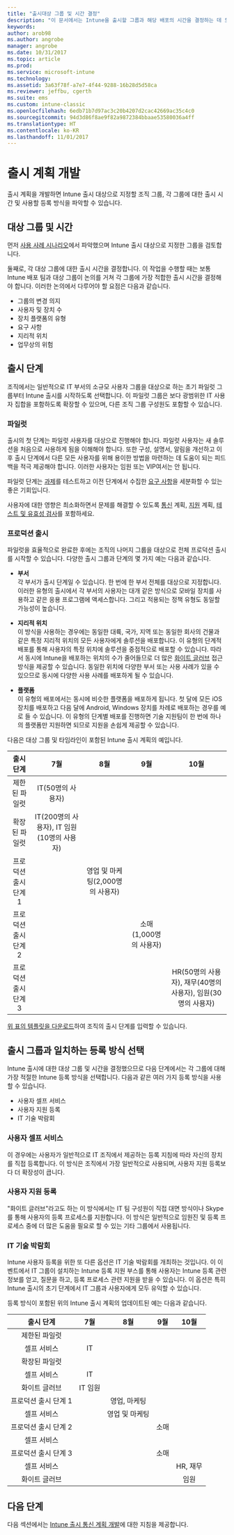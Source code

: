 ```yaml
---
title: "출시대상 그룹 및 시간 결정"
description: "이 문서에서는 Intune을 출시할 그룹과 해당 배포의 시간을 결정하는 데 도움이 되는 정보를 제공합니다."
keywords: 
author: arob98
ms.author: angrobe
manager: angrobe
ms.date: 10/31/2017
ms.topic: article
ms.prod: 
ms.service: microsoft-intune
ms.technology: 
ms.assetid: 3a63f78f-a7e7-4f44-9288-16b28d5d58ca
ms.reviewer: jeffbu, cgerth
ms.suite: ems
ms.custom: intune-classic
ms.openlocfilehash: 6edb71b7d97ac3c20b4207d2cac42669ac35c4c0
ms.sourcegitcommit: 94d3d86f8ae9f82a9872384bbaae53580036a4ff
ms.translationtype: HT
ms.contentlocale: ko-KR
ms.lasthandoff: 11/01/2017
---
```

# <a name="develop-a-rollout-plan"></a>출시 계획 개발

출시 계획을 개발하면 Intune 출시 대상으로 지정할 조직 그룹, 각 그룹에 대한 출시 시간 및 사용할 등록 방식을 파악할 수 있습니다.

## <a name="targeted-groups-and-timeframes"></a>대상 그룹 및 시간

먼저 [사용 사례 시나리오](planning-guide-scenarios.md)에서 파악했으며 Intune 출시 대상으로 지정한 그룹을 검토합니다.

둘째로, 각 대상 그룹에 대한 출시 시간을 결정합니다. 이 작업을 수행할 때는 보통 Intune 배포 팀과 대상 그룹이 논의를 거쳐 각 그룹에 가장 적합한 출시 시간을 결정해야 합니다. 이러한 논의에서 다루어야 할 요점은 다음과 같습니다.
* 그룹의 변경 의지
* 사용자 및 장치 수
* 장치 플랫폼의 유형
* 요구 사항
* 지리적 위치
* 업무상의 위험

## <a name="rollout-phases"></a>출시 단계
조직에서는 일반적으로 IT 부서의 소규모 사용자 그룹을 대상으로 하는 초기 파일럿 그룹부터 Intune 출시를 시작하도록 선택합니다. 이 파일럿 그룹은 보다 광범위한 IT 사용자 집합을 포함하도록 확장할 수 있으며, 다른 조직 그룹 구성원도 포함할 수 있습니다.

### <a name="pilot"></a>파일럿
출시의 첫 단계는 파일럿 사용자를 대상으로 진행해야 합니다. 파일럿 사용자는 새 솔루션을 처음으로 사용하게 됨을 이해해야 합니다. 또한 구성, 설명서, 알림을 개선하고 이후 출시 단계에서 다른 모든 사용자를 위해 용이한 방법을 마련하는 데 도움이 되는 피드백을 적극 제공해야 합니다. 이러한 사용자는 임원 또는 VIP여서는 안 됩니다.

파일럿 단계는 [과제](planning-guide-deployment-goals.md)를 테스트하고 이전 단계에서 수집한 [요구 사항](planning-guide-requirements.md)을 세분화할 수 있는 좋은 기회입니다.

사용자에 대한 영향은 최소화하면서 문제를 해결할 수 있도록 [통신](planning-guide-communication-plan.md) 계획, [지원](planning-guide-support-plan.md) 계획, [테스트 및 유효성 검사](planning-guide-test-validation.md)를 포함하세요.

### <a name="production-rollout"></a>프로덕션 출시
파일럿을 효율적으로 완료한 후에는 조직의 나머지 그룹을 대상으로 전체 프로덕션 출시를 시작할 수 있습니다. 다양한 출시 그룹과 단계의 몇 가지 예는 다음과 같습니다.

-   **부서** <br/>각 부서가 출시 단계일 수 있습니다. 한 번에 한 부서 전체를 대상으로 지정합니다. 이러한 유형의 출시에서 각 부서의 사용자는 대개 같은 방식으로 모바일 장치를 사용하고 같은 응용 프로그램에 액세스합니다. 그리고 적용되는 정책 유형도 동일할 가능성이 높습니다.

-   **지리적 위치** <br/>이 방식을 사용하는 경우에는 동일한 대륙, 국가, 지역 또는 동일한 회사의 건물과 같은 특정 지리적 위치의 모든 사용자에게 솔루션을 배포합니다. 이 유형의 단계적 배포를 통해 사용자의 특정 위치에 솔루션을 중점적으로 배포할 수 있습니다. 따라서 동시에 Intune을 배포하는 위치의 수가 줄어들므로 더 많은 [화이트 글러브](#user-assisted-enrollment) 접근 방식을 제공할 수 있습니다. 동일한 위치에 다양한 부서 또는 사용 사례가 있을 수 있으므로 동시에 다양한 사용 사례를 배포하게 될 수 있습니다.

-   **플랫폼** <br/>이 유형의 배포에서는 동시에 비슷한 플랫폼을 배포하게 됩니다. 첫 달에 모든 iOS 장치를 배포하고 다음 달에 Android, Windows 장치를 차례로 배포하는 경우를 예로 들 수 있습니다. 이 유형의 단계별 배포를 진행하면 기술 지원팀이 한 번에 하나의 플랫폼만 지원하면 되므로 지원을 손쉽게 제공할 수 있습니다.

다음은 대상 그룹 및 타임라인이 포함된 Intune 출시 계획의 예입니다.

| **출시 단계** | **7월** | **8월** | **9월** | **10월** |
|:---:|:---:|:---:|:---:|:---:|
| 제한된 파일럿 | IT(50명의 사용자) |  |  |  |                                                         
| 확장된 파일럿 | IT(200명의 사용자), IT 임원(10명의 사용자) |  |  |  |                                                         
| 프로덕션 출시 단계 1 |  | 영업 및 마케팅(2,000명의 사용자) |  |  |
| 프로덕션 출시 단계 2 |  |  | 소매(1,000명의 사용자) |  |
| 프로덕션 출시 단계 3 |  |  |  | HR(50명의 사용자), 재무(40명의 사용자), 임원(30명의 사용자) |

[위 표의 템플릿을 다운로드](https://gallery.technet.microsoft.com/Intune-deployment-planning-fae156c2?redir=0)하여 조직의 출시 단계를 입력할 수 있습니다.
## <a name="match-rollout-groups-to-enrollment-approaches"></a>출시 그룹과 일치하는 등록 방식 선택

Intune 출시에 대한 대상 그룹 및 시간을 결정했으므로 다음 단계에서는 각 그룹에 대해 가장 적절한 Intune 등록 방식을 선택합니다. 다음과 같은 여러 가지 등록 방식을 사용할 수 있습니다.
* 사용자 셀프 서비스
* 사용자 지원 등록
* IT 기술 박람회

### <a name="user-self-service"></a>사용자 셀프 서비스

이 경우에는 사용자가 일반적으로 IT 조직에서 제공하는 등록 지침에 따라 자신의 장치를 직접 등록합니다. 이 방식은 조직에서 가장 일반적으로 사용되며, 사용자 지원 등록보다 더 확장성이 큽니다.

### <a name="user-assisted-enrollment"></a>사용자 지원 등록

"화이트 글러브"라고도 하는 이 방식에서는 IT 팀 구성원이 직접 대면 방식이나 Skype를 통해 사용자의 등록 프로세스를 지원합니다. 이 방식은 일반적으로 임원진 및 등록 프로세스 중에 더 많은 도움을 필요로 할 수 있는 기타 그룹에서 사용됩니다.

### <a name="it-tech-fair"></a>IT 기술 박람회

Intune 사용자 등록을 위한 또 다른 옵션은 IT 기술 박람회를 개최하는 것입니다. 이 이벤트에서 IT 그룹이 설치하는 Intune 등록 지원 부스를 통해 사용자는 Intune 등록 관련 정보를 얻고, 질문을 하고, 등록 프로세스 관련 지원을 받을 수 있습니다. 이 옵션은 특히 Intune 출시의 초기 단계에서 IT 그룹과 사용자에게 모두 유익할 수 있습니다.

등록 방식이 포함된 위의 Intune 출시 계획의 업데이트된 예는 다음과 같습니다.

| **출시 단계** | **7월** | **8월** | **9월** | **10월** |
|:---:|:---:|:---:|:---:|:---:|
| 제한된 파일럿 |  |  |  |  |                                                         
| 셀프 서비스 | IT |  |  |  |
| 확장된 파일럿 |  |  |  |  |                                                         
| 셀프 서비스 | IT |  |  |  |
| 화이트 글러브 | IT 임원 |  |  |  |
| 프로덕션 출시 단계 1 |  | 영업, 마케팅 |  |  |
| 셀프 서비스 |  | 영업 및 마케팅 |  |  |
| 프로덕션 출시 단계 2 |  |  | 소매 |  |
| 셀프 서비스 |  |  |  |  |
| 프로덕션 출시 단계 3 |  |  | 소매 |  |
| 셀프 서비스 |  |  |  | HR, 재무 |
| 화이트 글러브 |  |  |  | 임원 |

## <a name="next-steps"></a>다음 단계

다음 섹션에서는 [Intune 출시 통신 계획 개발](planning-guide-communication-plan.md)에 대한 지침을 제공합니다.
